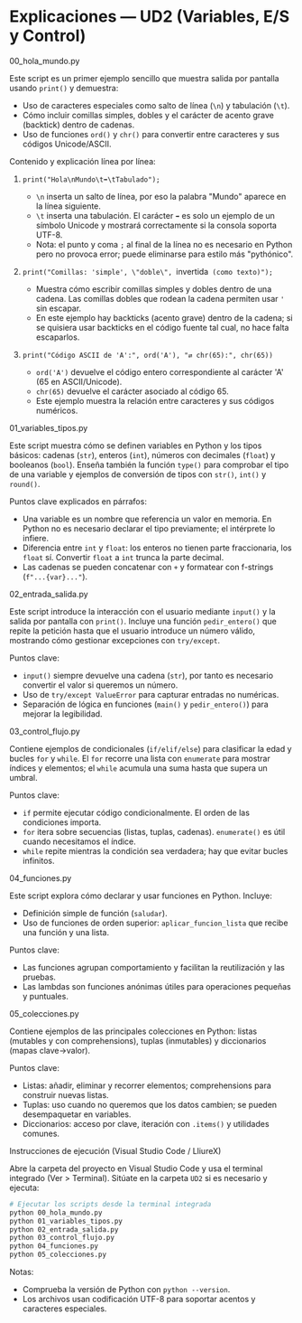 
# Explicaciones — UD2 (Variables, E/S y Control)

00_hola_mundo.py

Este script es un primer ejemplo sencillo que muestra salida por pantalla usando `print()` y demuestra:

- Uso de caracteres especiales como salto de línea (`\n`) y tabulación (`\t`).
- Cómo incluir comillas simples, dobles y el carácter de acento grave (backtick) dentro de cadenas.
- Uso de funciones `ord()` y `chr()` para convertir entre caracteres y sus códigos Unicode/ASCII.

Contenido y explicación línea por línea:

1. `print("Hola\nMundo\t➡\tTabulado");`
    - `\n` inserta un salto de línea, por eso la palabra "Mundo" aparece en la línea siguiente.
    - `\t` inserta una tabulación. El carácter `➡` es solo un ejemplo de un símbolo Unicode y mostrará correctamente si la consola soporta UTF-8.
    - Nota: el punto y coma `;` al final de la línea no es necesario en Python pero no provoca error; puede eliminarse para estilo más "pythónico".

2. `print("Comillas: 'simple', \"doble\", `invertida` (como texto)");`
    - Muestra cómo escribir comillas simples y dobles dentro de una cadena. Las comillas dobles que rodean la cadena permiten usar `'` sin escapar.
    - En este ejemplo hay backticks (acento grave) dentro de la cadena; si se quisiera usar backticks en el código fuente tal cual, no hace falta escaparlos.

3. `print("Código ASCII de 'A':", ord('A'), "⇄ chr(65):", chr(65))`
    - `ord('A')` devuelve el código entero correspondiente al carácter 'A' (65 en ASCII/Unicode).
    - `chr(65)` devuelve el carácter asociado al código 65.
    - Este ejemplo muestra la relación entre caracteres y sus códigos numéricos.

01_variables_tipos.py

Este script muestra cómo se definen variables en Python y los tipos básicos: cadenas (`str`), enteros (`int`), números con decimales (`float`) y booleanos (`bool`). Enseña también la función `type()` para comprobar el tipo de una variable y ejemplos de conversión de tipos con `str()`, `int()` y `round()`.

Puntos clave explicados en párrafos:

- Una variable es un nombre que referencia un valor en memoria. En Python no es necesario declarar el tipo previamente; el intérprete lo infiere.
- Diferencia entre `int` y `float`: los enteros no tienen parte fraccionaria, los `float` sí. Convertir `float` a `int` trunca la parte decimal.
- Las cadenas se pueden concatenar con `+` y formatear con f-strings (`f"...{var}..."`).

 

02_entrada_salida.py

Este script introduce la interacción con el usuario mediante `input()` y la salida por pantalla con `print()`. Incluye una función `pedir_entero()` que repite la petición hasta que el usuario introduce un número válido, mostrando cómo gestionar excepciones con `try/except`.

Puntos clave:

- `input()` siempre devuelve una cadena (`str`), por tanto es necesario convertir el valor si queremos un número.
- Uso de `try/except ValueError` para capturar entradas no numéricas.
- Separación de lógica en funciones (`main()` y `pedir_entero()`) para mejorar la legibilidad.

 

03_control_flujo.py

Contiene ejemplos de condicionales (`if/elif/else`) para clasificar la edad y bucles `for` y `while`. El `for` recorre una lista con `enumerate` para mostrar índices y elementos; el `while` acumula una suma hasta que supera un umbral.

Puntos clave:

- `if` permite ejecutar código condicionalmente. El orden de las condiciones importa.
- `for` itera sobre secuencias (listas, tuplas, cadenas). `enumerate()` es útil cuando necesitamos el índice.
- `while` repite mientras la condición sea verdadera; hay que evitar bucles infinitos.

 

04_funciones.py

Este script explora cómo declarar y usar funciones en Python. Incluye:

- Definición simple de función (`saludar`).
- Uso de funciones de orden superior: `aplicar_funcion_lista` que recibe una función y una lista.

Puntos clave:

- Las funciones agrupan comportamiento y facilitan la reutilización y las pruebas.
- Las lambdas son funciones anónimas útiles para operaciones pequeñas y puntuales.

05_colecciones.py

Contiene ejemplos de las principales colecciones en Python: listas (mutables y con comprehensions), tuplas (inmutables) y diccionarios (mapas clave->valor).

Puntos clave:

- Listas: añadir, eliminar y recorrer elementos; comprehensions para construir nuevas listas.
- Tuplas: uso cuando no queremos que los datos cambien; se pueden desempaquetar en variables.
- Diccionarios: acceso por clave, iteración con `.items()` y utilidades comunes.

 

Instrucciones de ejecución (Visual Studio Code / LliureX)

Abre la carpeta del proyecto en Visual Studio Code y usa el terminal integrado (Ver > Terminal). Sitúate en la carpeta `UD2` si es necesario y ejecuta:

```bash
# Ejecutar los scripts desde la terminal integrada
python 00_hola_mundo.py
python 01_variables_tipos.py
python 02_entrada_salida.py
python 03_control_flujo.py
python 04_funciones.py
python 05_colecciones.py
```

Notas:
- Comprueba la versión de Python con `python --version`.
- Los archivos usan codificación UTF-8 para soportar acentos y caracteres especiales.
